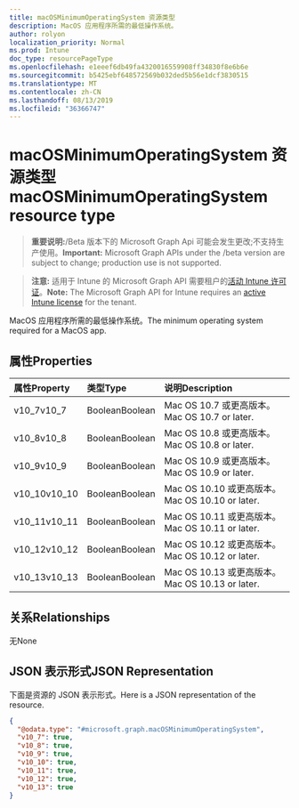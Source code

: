 ```yaml
---
title: macOSMinimumOperatingSystem 资源类型
description: MacOS 应用程序所需的最低操作系统。
author: rolyon
localization_priority: Normal
ms.prod: Intune
doc_type: resourcePageType
ms.openlocfilehash: e1eeef6db49fa4320016559908ff34830f8e6b6e
ms.sourcegitcommit: b5425ebf648572569b032ded5b56e1dcf3830515
ms.translationtype: MT
ms.contentlocale: zh-CN
ms.lasthandoff: 08/13/2019
ms.locfileid: "36366747"
---
```

# <a name="macosminimumoperatingsystem-resource-type"></a><span data-ttu-id="2c0cf-103">macOSMinimumOperatingSystem 资源类型</span><span class="sxs-lookup"><span data-stu-id="2c0cf-103">macOSMinimumOperatingSystem resource type</span></span>

> <span data-ttu-id="2c0cf-104">**重要说明:**/Beta 版本下的 Microsoft Graph Api 可能会发生更改;不支持生产使用。</span><span class="sxs-lookup"><span data-stu-id="2c0cf-104">**Important:** Microsoft Graph APIs under the /beta version are subject to change; production use is not supported.</span></span>

> <span data-ttu-id="2c0cf-105">**注意:** 适用于 Intune 的 Microsoft Graph API 需要租户的[活动 Intune 许可证](https://go.microsoft.com/fwlink/?linkid=839381)。</span><span class="sxs-lookup"><span data-stu-id="2c0cf-105">**Note:** The Microsoft Graph API for Intune requires an [active Intune license](https://go.microsoft.com/fwlink/?linkid=839381) for the tenant.</span></span>

<span data-ttu-id="2c0cf-106">MacOS 应用程序所需的最低操作系统。</span><span class="sxs-lookup"><span data-stu-id="2c0cf-106">The minimum operating system required for a MacOS app.</span></span>

## <a name="properties"></a><span data-ttu-id="2c0cf-107">属性</span><span class="sxs-lookup"><span data-stu-id="2c0cf-107">Properties</span></span>
|<span data-ttu-id="2c0cf-108">属性</span><span class="sxs-lookup"><span data-stu-id="2c0cf-108">Property</span></span>|<span data-ttu-id="2c0cf-109">类型</span><span class="sxs-lookup"><span data-stu-id="2c0cf-109">Type</span></span>|<span data-ttu-id="2c0cf-110">说明</span><span class="sxs-lookup"><span data-stu-id="2c0cf-110">Description</span></span>|
|:---|:---|:---|
|<span data-ttu-id="2c0cf-111">v10_7</span><span class="sxs-lookup"><span data-stu-id="2c0cf-111">v10_7</span></span>|<span data-ttu-id="2c0cf-112">Boolean</span><span class="sxs-lookup"><span data-stu-id="2c0cf-112">Boolean</span></span>|<span data-ttu-id="2c0cf-113">Mac OS 10.7 或更高版本。</span><span class="sxs-lookup"><span data-stu-id="2c0cf-113">Mac OS 10.7 or later.</span></span>|
|<span data-ttu-id="2c0cf-114">v10_8</span><span class="sxs-lookup"><span data-stu-id="2c0cf-114">v10_8</span></span>|<span data-ttu-id="2c0cf-115">Boolean</span><span class="sxs-lookup"><span data-stu-id="2c0cf-115">Boolean</span></span>|<span data-ttu-id="2c0cf-116">Mac OS 10.8 或更高版本。</span><span class="sxs-lookup"><span data-stu-id="2c0cf-116">Mac OS 10.8 or later.</span></span>|
|<span data-ttu-id="2c0cf-117">v10_9</span><span class="sxs-lookup"><span data-stu-id="2c0cf-117">v10_9</span></span>|<span data-ttu-id="2c0cf-118">Boolean</span><span class="sxs-lookup"><span data-stu-id="2c0cf-118">Boolean</span></span>|<span data-ttu-id="2c0cf-119">Mac OS 10.9 或更高版本。</span><span class="sxs-lookup"><span data-stu-id="2c0cf-119">Mac OS 10.9 or later.</span></span>|
|<span data-ttu-id="2c0cf-120">v10_10</span><span class="sxs-lookup"><span data-stu-id="2c0cf-120">v10_10</span></span>|<span data-ttu-id="2c0cf-121">Boolean</span><span class="sxs-lookup"><span data-stu-id="2c0cf-121">Boolean</span></span>|<span data-ttu-id="2c0cf-122">Mac OS 10.10 或更高版本。</span><span class="sxs-lookup"><span data-stu-id="2c0cf-122">Mac OS 10.10 or later.</span></span>|
|<span data-ttu-id="2c0cf-123">v10_11</span><span class="sxs-lookup"><span data-stu-id="2c0cf-123">v10_11</span></span>|<span data-ttu-id="2c0cf-124">Boolean</span><span class="sxs-lookup"><span data-stu-id="2c0cf-124">Boolean</span></span>|<span data-ttu-id="2c0cf-125">Mac OS 10.11 或更高版本。</span><span class="sxs-lookup"><span data-stu-id="2c0cf-125">Mac OS 10.11 or later.</span></span>|
|<span data-ttu-id="2c0cf-126">v10_12</span><span class="sxs-lookup"><span data-stu-id="2c0cf-126">v10_12</span></span>|<span data-ttu-id="2c0cf-127">Boolean</span><span class="sxs-lookup"><span data-stu-id="2c0cf-127">Boolean</span></span>|<span data-ttu-id="2c0cf-128">Mac OS 10.12 或更高版本。</span><span class="sxs-lookup"><span data-stu-id="2c0cf-128">Mac OS 10.12 or later.</span></span>|
|<span data-ttu-id="2c0cf-129">v10_13</span><span class="sxs-lookup"><span data-stu-id="2c0cf-129">v10_13</span></span>|<span data-ttu-id="2c0cf-130">Boolean</span><span class="sxs-lookup"><span data-stu-id="2c0cf-130">Boolean</span></span>|<span data-ttu-id="2c0cf-131">Mac OS 10.13 或更高版本。</span><span class="sxs-lookup"><span data-stu-id="2c0cf-131">Mac OS 10.13 or later.</span></span>|

## <a name="relationships"></a><span data-ttu-id="2c0cf-132">关系</span><span class="sxs-lookup"><span data-stu-id="2c0cf-132">Relationships</span></span>
<span data-ttu-id="2c0cf-133">无</span><span class="sxs-lookup"><span data-stu-id="2c0cf-133">None</span></span>

## <a name="json-representation"></a><span data-ttu-id="2c0cf-134">JSON 表示形式</span><span class="sxs-lookup"><span data-stu-id="2c0cf-134">JSON Representation</span></span>
<span data-ttu-id="2c0cf-135">下面是资源的 JSON 表示形式。</span><span class="sxs-lookup"><span data-stu-id="2c0cf-135">Here is a JSON representation of the resource.</span></span>
<!-- {
  "blockType": "resource",
  "@odata.type": "microsoft.graph.macOSMinimumOperatingSystem"
}
-->
``` json
{
  "@odata.type": "#microsoft.graph.macOSMinimumOperatingSystem",
  "v10_7": true,
  "v10_8": true,
  "v10_9": true,
  "v10_10": true,
  "v10_11": true,
  "v10_12": true,
  "v10_13": true
}
```



